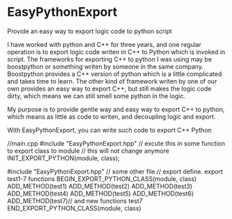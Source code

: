 # EasyPythonExport
Provide an easy way to export logic code to python script

I have worked with python and C++ for three years, and one regular operation is
to export logic code writen in C++ to Python which is invoked in script. The 
frameworks for exporting C++ to python I was using may be boostpython or something
writen by someone in the same company. Boostpython provides a C++ version of python
which is a little complicated and takes time to learn. The other kind of framework
writen by one of our own provides an easy way to export C++, but still makes the logic
code dirty, which means we can still smell some python in the logic.

My purpose is to provide gentle way and easy way to export C++ to python, which means
as little as code to writen, and decoupling logic and export.

With EasyPythonExport, you can write such code to export C++ Python


//main.cpp
#include "EasyPythonExport.hpp"
// excute this in some function to export class to module
// this will not change anymore
INIT_EXPORT_PYTHON(module, class);



#include "EasyPythonExport.hpp"
// some other file
// export define. export test1-7 functions
BEGIN_EXPORT_PYTHON_CLASS(module, class)
	ADD_METHOD(test1)
	ADD_METHOD(test2)
	ADD_METHOD(test3)
	ADD_METHOD(test4)
	ADD_METHOD(test5)
	ADD_METHOD(test6)
	ADD_METHOD(test7)// and new functions test7
END_EXPORT_PYTHON_CLASS(module, class)


